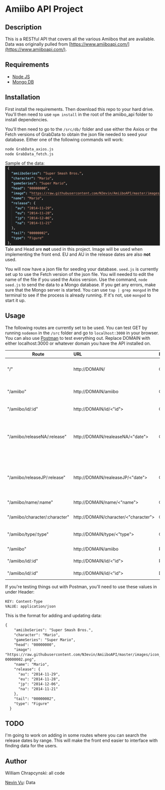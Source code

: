 # Amiibo API Project

## Description

This is a RESTful API that covers all the various Amiibos that are available. Data was originally pulled from [https://www.amiiboapi.com/](https://www.amiiboapi.com/).

## Requirements

- [Node JS](https://nodejs.org/en/)
- [Mongo DB](https://www.mongodb.com/download-center)

## Installation

First install the requirements. Then download this repo to your hard drive. You'll then need to use `npm install` in the root of the amiibo_api folder to install dependencies.

You'll then need to go to the `/src/db/` folder and use either the Axios or the Fetch versions of GrabData to obtain the json file needed to seed your database. Either one of the following commands will work:

```
node GrabData_axios.js
node GrabData_fetch.js
```

Sample of the data:
![Data Sample](images/datasample.png)
Tale and Head are **not** used in this project. Image will be used when implementing the front end. EU and AU in the release dates are also **not** used.

You will now have a json file for seeding your database. `seed.js` is currently set up to use the Fetch version of the json file. You will needed to edit the name of the file if you used the Axios version. Use the command, `node seed.js` to send the data to a Mongo database. If you get any errors, make sure that the Mongo server is started. You can use `top | grep mongod` in the terminal to see if the process is already running. If it's not, use `mongod` to start it up.

## Usage

The following routes are currently set to be used. You can test GET by running `nodemon` in the `/src` folder and go to `localhost:3000` in your browser. You can also use [Postman](https://www.getpostman.com/) to test everything out. Replace DOMAIN with either localhost:3000 or whatever domain you have the API installed on.

| Route                          | URL                                   | Method | Description                                                            |
| ------------------------------ | :------------------------------------ | :----- | :--------------------------------------------------------------------- |
| "/"                            | http://DOMAIN/                        | GET    | Redirects the root to the amiibo resource.                             |
| "/amiibo"                      | http://DOMAIN/amiibo                  | GET    | Main resource that lists the entire database.                          |
| "/amiibo/id/:id"               | http://DOMAIN/id/<"id">               | GET    | Searching by ID.                                                       |
| "/amiibo/releaseNA/:release"   | http://DOMAIN/realeaseNA/<"date">     | GET    | Search by North American Release dates. The date format is YYYY-MM-DD. |
| "/amiibo/releaseJP/:release"   | http://DOMAIN/realeaseJP/<"date">     | GET    | Search by American Release dates. The date format is YYYY-MM-DD.       |
| "/amiibo/name/:name"           | http://DOMAIN/name/<"name">           | GET    | Search by name.                                                        |
| "/amiibo/character/:character" | http://DOMAIN/character/<"character"> | GET    | Search by character name.                                              |
| "/amiibo/type/:type"           | http://DOMAIN/type/<"type">           | GET    | Search by type (Card/Figure).                                          |
| "/amiibo"                      | http://DOMAIN/amiibo                  | POST   | Creates Amiibo listing.                                                |
| "/amiibo/id/:id"               | http://DOMAIN/id/<"id">               | PUT    | Edits an Amiibo listing                                                |
| "/amiibo/id/:id"               | http://DOMAIN/id/<"id">               | DELETE | Deletes an Amiibo listing                                              |

If you're testing things out with Postman, you'll need to use these values in under Header:

```
KEY: Content-Type
VALUE: application/json
```

This is the format for adding and updating data:

```
{
    "amiiboSeries": "Super Smash Bros.",
    "character": "Mario",
    "gameSeries": "Super Mario",
    "head": "00000000",
    "image": "https://raw.githubusercontent.com/N3evin/AmiiboAPI/master/images/icon_00000000-00000002.png",
    "name": "Mario",
    "release": {
      "au": "2014-11-29",
      "eu": "2014-11-28",
      "jp": "2014-12-06",
      "na": "2014-11-21"
    },
    "tail": "00000002",
    "type": "Figure"
  }
```

## TODO

I'm going to work on adding in some routes where you can search the release dates by range. This will make the front end easier to interface with finding data for the users.

## Author

William Chrapcynski: all code

[Nevin Vu](https://www.amiiboapi.com/): Data
